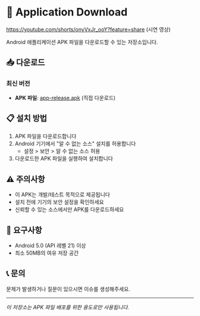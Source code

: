 # 📱 Application Download

https://youtube.com/shorts/onyVxJr_ooY?feature=share (시연 영상)

Android 애플리케이션 APK 파일을 다운로드할 수 있는 저장소입니다.

## 📥 다운로드

### 최신 버전
- **APK 파일**: [app-release.apk](./app-release.apk) (직접 다운로드)

## 📋 설치 방법

1. APK 파일을 다운로드합니다
2. Android 기기에서 "알 수 없는 소스" 설치를 허용합니다
   - 설정 > 보안 > 알 수 없는 소스 허용
3. 다운로드한 APK 파일을 실행하여 설치합니다

## ⚠️ 주의사항

- 이 APK는 개발/테스트 목적으로 제공됩니다
- 설치 전에 기기의 보안 설정을 확인하세요
- 신뢰할 수 있는 소스에서만 APK를 다운로드하세요

## 🔧 요구사항

- Android 5.0 (API 레벨 21) 이상
- 최소 50MB의 여유 저장 공간

## 📞 문의

문제가 발생하거나 질문이 있으시면 이슈를 생성해주세요.

---
*이 저장소는 APK 파일 배포를 위한 용도로만 사용됩니다.*